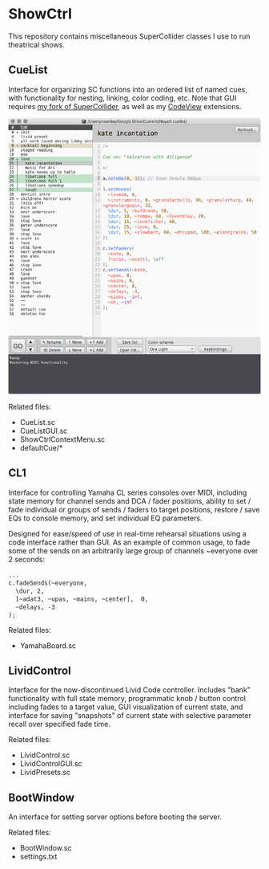 # ShowCtrl

This repository contains miscellaneous SuperCollider classes I use to run theatrical shows.

## CueList

Interface for organizing SC functions into an ordered list of named cues, with functionality for nesting, linking, color coding, etc. Note that GUI requires [my fork of SuperCollider](https://github.com/esluyter/supercollider), as well as my [CodeView](https://github.com/esluyter/CodeView) extensions.

![cuelist](img/cuelist.png)

Related files:
- CueList.sc
- CueListGUI.sc
- ShowCtrlContextMenu.sc
- defaultCue/*

## CL1

Interface for controlling Yamaha CL series consoles over MIDI, including state memory for channel sends and DCA / fader positions, ability to set / fade individual or groups of sends / faders to target positions, restore / save EQs to console memory, and set individual EQ parameters.

Designed for ease/speed of use in real-time rehearsal situations using a code interface rather than GUI. As an example of common usage, to fade some of the sends on an arbitrarily large group of channels ~everyone over 2 seconds:

```
...
c.fadeSends(~everyone,
  \dur, 2,
  [~adat3, ~upas, ~mains, ~center],  0,
  ~delays, -3
);
```

Related files:
- YamahaBoard.sc

## LividControl

Interface for the now-discontinued Livid Code controller. Includes "bank" functionality with full state memory, programmatic knob / button control including fades to a target value, GUI visualization of current state, and interface for saving "snapshots" of current state with selective parameter recall over specified fade time.

Related files:
- LividControl.sc
- LividControlGUI.sc
- LividPresets.sc

## BootWindow

An interface for setting server options before booting the server.

Related files:
- BootWindow.sc
- settings.txt
